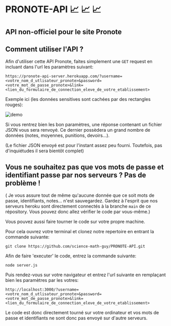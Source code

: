 # PRONOTE-API 📈 📈 📈
## API non-officiel pour le site Pronote

## Comment utiliser l'API ?

Afin d'utiliser cette API Pronote, faites simplement une 
```GET```
request en incluant dans l'url les paramètres suivant:

```https://pronote-api-server.herokuapp.com/?username=<votre_nom_d_utlisateur_pronote>&password=<votre_mot_de_passe_pronote>&link=<lien_du_formulaire_de_connection_eleve_de_votre_etablissement>```

Exemple ici (les données sensitives sont cachées par des rectangles rouges):

![demo](./images/demo.png)

Si vous rentrez bien les bon paramètres, une réponse contenant un fichier JSON vous sera renvoyé. Ce dernier possèdera un grand nombre de données (notes, moyennes, punitions, devoirs...).

(Le fichier JSON envoyé est pour l'instant assez peu fourni. Toutefois, pas d'inquiétudes il sera bientôt complet)

## Vous ne souhaitez pas que vos mots de passe et identifiant passe par nos serveurs ? Pas de problème !

( Je vous assure tout de même qu'aucune donnée que ce soit mots de passe, identifiants, notes... n'est sauvegardez. Gardez à l'esprit que nos serveurs heroku sont directement connectés à la branche 
```main```
de ce répository. Vous pouvez donc allez vérifier le code par vous-même.)

Vous pouvez aussi faire tourner le code sur votre propre machine.

Pour cela ouvrez votre terminal et clonez notre repertoire en entrant la commande suivante:

```git clone https://github.com/science-math-guy/PRONOTE-API.git```

Afin de faire 'executer' le code, entrez la commande suivante:

```node server.js```

Puis rendez-vous sur votre navigateur et entrez l'url suivante en remplaçant bien les paramètres par les votres:

```http://localhost:3000/?username=<votre_nom_d_utlisateur_pronote>&password=<votre_mot_de_passe_pronote>&link=<lien_du_formulaire_de_connection_eleve_de_votre_etablissement>```

Le code est donc directement tourné sur votre ordinateur et vos mots de passe et identifiants ne sont donc pas envoyé sur d'autre serveurs.







